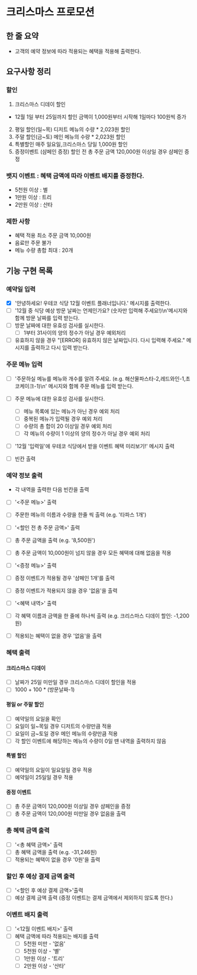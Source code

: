 # 크리스마스 프로모션

## 한 줄 요약

- 고객의 예약 정보에 따라 적용되는 혜택을 적용해 출력한다.

## 요구사항 정리

### 할인

1. 크리스마스 디데이 할인

- 12월 1일 부터 25일까지 할인 금액이 1,000원부터 시작해 1일마다 100원씩 증가

2. 평일 할인(일~목) 디저트 메뉴의 수량 \* 2,023원 할인
3. 주말 할인(금~토) 메인 메뉴의 수량 \* 2,023원 할인
4. 특별할인 매주 일요일,크리스마스 당일 1,000원 할인
5. 증정이벤트 (샴페인 증정) 할인 전 총 주문 금액 120,000원 이상일 경우 샴페인 증정

### 뱃지 이벤트 : 혜택 금액에 따라 이벤트 배지를 증정한다.

- 5천원 이상 : 별
- 1만원 이상 : 트리
- 2만원 이상 : 산타

### 제한 사항

- 혜택 적용 최소 주문 금액 10,000원
- 음료만 주문 불가
- 메뉴 수량 총합 최대 : 20개

## 기능 구현 목록

### 예약일 입력

- [x] '안녕하세요! 우테코 식당 12월 이벤트 플래너입니다.' 메시지를 출력한다.
- [ ] '12월 중 식당 예상 방문 날짜는 언제인가요? (숫자만 입력해 주세요!)\n'메시지와 함께 방문 날짜를 입력 받는다.
- [ ] 방문 날짜에 대한 유효성 검사를 실시한다.
  - [ ] 1부터 31사이의 양의 정수가 아닐 경우 예외처리
- [ ] 유효하지 않을 경우 "[ERROR] 유효하지 않은 날짜입니다. 다시 입력해 주세요." 메시지를 출력하고 다시 입력 받는다.

### 주문 메뉴 입력

- [ ] '주문하실 메뉴를 메뉴와 개수를 알려 주세요. (e.g. 해산물파스타-2,레드와인-1,초코케이크-1)\n' 메시지와 함께 주문 메뉴를 입력 받는다.
- [ ] 주문 메뉴에 대한 유효성 검사를 실시한다.

  - [ ] 메뉴 목록에 있는 메뉴가 아닌 경우 예외 처리
  - [ ] 중복된 메뉴가 입력될 경우 예외 처리
  - [ ] 수량의 총 합이 20 이상일 경우 예외 처리
  - [ ] 각 메뉴의 수량이 1 이상의 양의 정수가 아닐 경우 예외 처리

- [ ] '12월 '입력일'에 우테코 식당에서 받을 이벤트 혜택 미리보기!' 메시지 출력
- [ ] 빈칸 출력

### 예약 정보 출력

- 각 내역을 출력한 다음 빈칸을 출력

- [ ] '<주문 메뉴>' 출력
- [ ] 주문한 메뉴의 이름과 수량을 한줄 씩 출력 (e.g. '타파스 1개')

- [ ] '<할인 전 총 주문 금액>' 출력
- [ ] 총 주문 금액을 출력 (e.g. '8,500원')
- [ ] 총 주문 금액이 10,000원이 넘지 않을 경우 모든 혜택에 대해 없음을 적용

- [ ] '<증정 메뉴>' 출력
- [ ] 증정 이벤트가 적용될 경우 '샴페인 1개'를 출력
- [ ] 증정 이벤트가 적용되지 않을 경우 '없음'을 출력

- [ ] '<혜택 내역>' 출력
- [ ] 각 혜택 이름과 금액을 한 줄에 하나씩 출력 (e.g. 크리스마스 디데이 할인: -1,200원)
- [ ] 적용되는 혜택이 없을 경우 '없음'을 출력

### 혜택 출력

#### 크리스마스 디데이

- [ ] 날짜가 25일 미만일 경우 크리스마스 디데이 할인을 적용
- [ ] 1000 + 100 \* (방문날짜-1)

#### 평일 or 주말 할인

- [ ] 예약일의 요일을 확인
- [ ] 요일이 일~목일 경우 디저트의 수량만큼 적용
- [ ] 요일이 금~토일 경우 메인 메뉴의 수량만큼 적용
- [ ] 각 할인 이벤트에 해당하는 메뉴의 수량이 0일 땐 내역을 출력하지 않음

#### 특별 할인

- [ ] 예약일의 요일이 일요일일 경우 적용
- [ ] 예약일이 25일일 경우 적용

#### 증정 이벤트

- [ ] 총 주문 금액이 120,000원 이상일 경우 샴페인을 증정
- [ ] 총 주문 금액이 120,000원 미만일 경우 없음을 출력

### 총 혜택 금액 출력

- [ ] '<총 혜택 금액>' 출력
- [ ] 총 혜택 금액을 출력 (e.g. -31,246원)
- [ ] 적용되는 혜택이 없을 경우 '0원'을 출력

### 할인 후 예상 결제 금액 출력

- [ ] '<할인 후 예상 결제 금액>'출력
- [ ] 예상 결제 금액 출력 (증정 이벤트는 결제 금액에서 제외하지 않도록 한다.)

### 이벤트 배지 출력

- [ ] '<12월 이벤트 배지>' 출력
- [ ] 혜택 금액에 따라 적용되는 배지를 출력
  - [ ] 5천원 미만 - '없음'
  - [ ] 5천원 이상 - '별'
  - [ ] 1만원 이상 - '트리'
  - [ ] 2만원 이상 - '산타'
